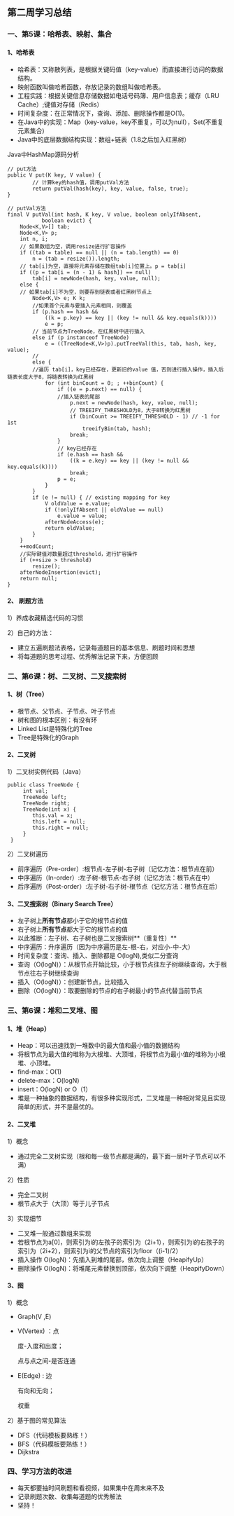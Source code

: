 ## 第二周学习总结

### 一、第5课：哈希表、映射、集合

#### 1、哈希表
* 哈希表：又称散列表，是根据关键码值（key-value）而直接进行访问的数据结构。
* 映射函数叫做哈希函数，存放记录的数组叫做哈希表。
* 工程实践：根据关键信息存储数据如电话号码簿、用户信息表；缓存（LRU Cache）;键值对存储（Redis）
* 时间复杂度：在正常情况下，查询、添加、删除操作都是O(1)。
* 在Java中的实现：Map（key-value，key不重复，可以为null），Set(不重复元素集合)
* Java中的底层数据结构实现：数组+链表（1.8之后加入红黑树）

Java中HashMap源码分析

```
// put方法
public V put(K key, V value) {
		// 计算key的hash值，调用putVal方法
        return putVal(hash(key), key, value, false, true);
}

// putVal方法
final V putVal(int hash, K key, V value, boolean onlyIfAbsent,
           boolean evict) {
	Node<K,V>[] tab; 
	Node<K,V> p; 
	int n, i;
	// 如果数组为空，调用resize进行扩容操作
	if ((tab = table) == null || (n = tab.length) == 0)
	    n = (tab = resize()).length;
	// tab[i]为空，直接将元素存储在数组tab[i]位置上。p = tab[i]
	if ((p = tab[i = (n - 1) & hash]) == null)
	    tab[i] = newNode(hash, key, value, null);
	else {
	// 如果tab[i]不为空，则要存到链表或者红黑树节点上
	    Node<K,V> e; K k;
	    //如果首个元素与要插入元素相同，则覆盖
	    if (p.hash == hash &&
	        ((k = p.key) == key || (key != null && key.equals(k))))
	        e = p;
	    // 当前节点为TreeNode，在红黑树中进行插入
	    else if (p instanceof TreeNode)
	        e = ((TreeNode<K,V>)p).putTreeVal(this, tab, hash, key, value);
	    //
	    else {
	    //遍历 tab[i]，key已经存在，更新旧的value 值，否则进行插入操作，插入后链表长度大于8，将链表转换为红黑树
	        for (int binCount = 0; ; ++binCount) {
	            if ((e = p.next) == null) {
	            //插入链表的尾部
	                p.next = newNode(hash, key, value, null);
	                // TREEIFY_THRESHOLD为8，大于8转换为红黑树
	                if (binCount >= TREEIFY_THRESHOLD - 1) // -1 for 1st
	                    treeifyBin(tab, hash);
	                break;
	            }
	            // key已经存在
	            if (e.hash == hash &&
	                ((k = e.key) == key || (key != null && key.equals(k))))
	                break;
	            p = e;
	        }
	    }
	    if (e != null) { // existing mapping for key
	        V oldValue = e.value;
	        if (!onlyIfAbsent || oldValue == null)
	            e.value = value;
	        afterNodeAccess(e);
	        return oldValue;
	    }
	}
	++modCount;
	//实际键值对数量超过threshold，进行扩容操作
	if (++size > threshold)
	    resize();
	afterNodeInsertion(evict);
	return null;
}

```

#### 2、 刷题方法

1）养成收藏精选代码的习惯

2）自己的方法：

* 建立五遍刷题法表格，记录每道题目的基本信息、刷题时间和思想  
* 将每道题的思考过程、优秀解法记录下来，方便回顾


### 二、第6课：树、二叉树、二叉搜索树
#### 1、树（Tree）

* 根节点、父节点、子节点、叶子节点
* 树和图的根本区别：有没有环
* Linked List是特殊化的Tree
* Tree是特殊化的Graph

#### 2、二叉树

1）二叉树实例代码（Java）

```
public class TreeNode {
     int val;
     TreeNode left;
     TreeNode right;
     TreeNode(int x) {
        this.val = x;
        this.left = null;
        this.right = null; 
     }
 }
```
2）二叉树遍历

* 前序遍历（Pre-order）:根节点-左子树-右子树（记忆方法：根节点在前）
* 中序遍历（In-order）:左子树-根节点-右子树（记忆方法：根节点在中）
* 后序遍历（Post-order）:左子树-右子树-根节点（记忆方法：根节点在后）

#### 3、二叉搜索树（Binary Search Tree）

* 左子树上**所有节点**都小于它的根节点的值
* 右子树上**所有节点**都大于它的根节点的值
* 以此推断：左子树、右子树也是二叉搜索树**（重复性）**
* 中序遍历：升序遍历（因为中序遍历是左-根-右，对应小-中-大）
* 时间复杂度：查询、插入、删除都是 O(logN),类似二分查询
* 查询（O(logN)）：从根节点开始比较，小于根节点往左子树继续查询，大于根节点往右子树继续查询
* 插入（O(logN)）：创建新节点，比较插入
* 删除（O(logN)）：取要删除的节点的右子树最小的节点代替当前节点

### 三、第6课：堆和二叉堆、图
#### 1、堆（Heap）

* Heap：可以迅速找到一堆数中的最大值和最小值的数据结构
* 将根节点为最大值的堆称为大根堆、大顶堆，将根节点为最小值的堆称为小根堆、小顶堆。
* find-max：O(1)
* delete-max：O(logN)
* insert：O(logN) or O（1）
* 堆是一种抽象的数据结构，有很多种实现形式，二叉堆是一种相对常见且实现简单的形式，并不是最优的。

#### 2、二叉堆

1）概念

* 通过完全二叉树实现（根和每一级节点都是满的，最下面一层叶子节点可以不满）

2）性质

* 完全二叉树 
* 根节点大于（大顶）等于儿子节点

3）实现细节

* 二叉堆一般通过数组来实现
* 若根节点为a[0]，则索引为i的左孩子的索引为（2i+1），则索引为i的右孩子的索引为（2i+2），则索引为i的父节点的索引为floor（(i-1)/2）
* 插入操作 O(logN)：先插入到堆的尾部，依次向上调整（HeapifyUp）
* 删除操作 O(logN)：将堆尾元素替换到顶部，依次向下调整（HeapifyDown）

#### 3、图

1）概念

* Graph(V ,E)
* V(Vertex) ：点

    度-入度和出度；
    
    点与点之间-是否连通
* E(Edge) : 边

    有向和无向；
    
    权重

2）基于图的常见算法

* DFS（代码模板要熟练！）
* BFS（代码模板要熟练！）
* Dijkstra

### 四、学习方法的改进
* 每天都要抽时间刷题和看视频，如果集中在周末来不及
* 记录刷题次数、收集每道题的优秀解法
* 坚持！